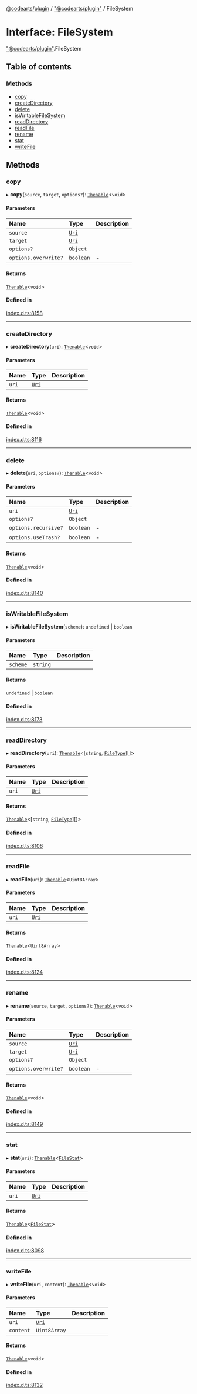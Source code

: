 [@codearts/plugin](../README.md) / ["@codearts/plugin"](../modules/_codearts_plugin_.md) / FileSystem

# Interface: FileSystem

["@codearts/plugin"](../modules/_codearts_plugin_.md).FileSystem

## Table of contents

### Methods

- [copy](codearts_plugin_.FileSystem.md#copy)
- [createDirectory](codearts_plugin_.FileSystem.md#createdirectory)
- [delete](codearts_plugin_.FileSystem.md#delete)
- [isWritableFileSystem](codearts_plugin_.FileSystem.md#iswritablefilesystem)
- [readDirectory](codearts_plugin_.FileSystem.md#readdirectory)
- [readFile](codearts_plugin_.FileSystem.md#readfile)
- [rename](codearts_plugin_.FileSystem.md#rename)
- [stat](codearts_plugin_.FileSystem.md#stat)
- [writeFile](codearts_plugin_.FileSystem.md#writefile)

## Methods

### copy

▸ **copy**(`source`, `target`, `options?`): [`Thenable`](Thenable.md)<`void`\>

#### Parameters

| Name | Type | Description |
| :------ | :------ | :------ |
| `source` | [`Uri`](../classes/codearts_plugin_.Uri.md) |  |
| `target` | [`Uri`](../classes/codearts_plugin_.Uri.md) |  |
| `options?` | `Object` |  |
| `options.overwrite?` | `boolean` | - |

#### Returns

[`Thenable`](Thenable.md)<`void`\>

#### Defined in

[index.d.ts:8158](https://github.com/huaweicloud/cloudide-plugin-api/blob/203b986/index.d.ts#L8158)

___

### createDirectory

▸ **createDirectory**(`uri`): [`Thenable`](Thenable.md)<`void`\>

#### Parameters

| Name | Type | Description |
| :------ | :------ | :------ |
| `uri` | [`Uri`](../classes/codearts_plugin_.Uri.md) |  |

#### Returns

[`Thenable`](Thenable.md)<`void`\>

#### Defined in

[index.d.ts:8116](https://github.com/huaweicloud/cloudide-plugin-api/blob/203b986/index.d.ts#L8116)

___

### delete

▸ **delete**(`uri`, `options?`): [`Thenable`](Thenable.md)<`void`\>

#### Parameters

| Name | Type | Description |
| :------ | :------ | :------ |
| `uri` | [`Uri`](../classes/codearts_plugin_.Uri.md) |  |
| `options?` | `Object` |  |
| `options.recursive?` | `boolean` | - |
| `options.useTrash?` | `boolean` | - |

#### Returns

[`Thenable`](Thenable.md)<`void`\>

#### Defined in

[index.d.ts:8140](https://github.com/huaweicloud/cloudide-plugin-api/blob/203b986/index.d.ts#L8140)

___

### isWritableFileSystem

▸ **isWritableFileSystem**(`scheme`): `undefined` \| `boolean`

#### Parameters

| Name | Type | Description |
| :------ | :------ | :------ |
| `scheme` | `string` |  |

#### Returns

`undefined` \| `boolean`

#### Defined in

[index.d.ts:8173](https://github.com/huaweicloud/cloudide-plugin-api/blob/203b986/index.d.ts#L8173)

___

### readDirectory

▸ **readDirectory**(`uri`): [`Thenable`](Thenable.md)<[`string`, [`FileType`](../enums/codearts_plugin_.FileType.md)][]\>

#### Parameters

| Name | Type | Description |
| :------ | :------ | :------ |
| `uri` | [`Uri`](../classes/codearts_plugin_.Uri.md) |  |

#### Returns

[`Thenable`](Thenable.md)<[`string`, [`FileType`](../enums/codearts_plugin_.FileType.md)][]\>

#### Defined in

[index.d.ts:8106](https://github.com/huaweicloud/cloudide-plugin-api/blob/203b986/index.d.ts#L8106)

___

### readFile

▸ **readFile**(`uri`): [`Thenable`](Thenable.md)<`Uint8Array`\>

#### Parameters

| Name | Type | Description |
| :------ | :------ | :------ |
| `uri` | [`Uri`](../classes/codearts_plugin_.Uri.md) |  |

#### Returns

[`Thenable`](Thenable.md)<`Uint8Array`\>

#### Defined in

[index.d.ts:8124](https://github.com/huaweicloud/cloudide-plugin-api/blob/203b986/index.d.ts#L8124)

___

### rename

▸ **rename**(`source`, `target`, `options?`): [`Thenable`](Thenable.md)<`void`\>

#### Parameters

| Name | Type | Description |
| :------ | :------ | :------ |
| `source` | [`Uri`](../classes/codearts_plugin_.Uri.md) |  |
| `target` | [`Uri`](../classes/codearts_plugin_.Uri.md) |  |
| `options?` | `Object` |  |
| `options.overwrite?` | `boolean` | - |

#### Returns

[`Thenable`](Thenable.md)<`void`\>

#### Defined in

[index.d.ts:8149](https://github.com/huaweicloud/cloudide-plugin-api/blob/203b986/index.d.ts#L8149)

___

### stat

▸ **stat**(`uri`): [`Thenable`](Thenable.md)<[`FileStat`](codearts_plugin_.FileStat.md)\>

#### Parameters

| Name | Type | Description |
| :------ | :------ | :------ |
| `uri` | [`Uri`](../classes/codearts_plugin_.Uri.md) |  |

#### Returns

[`Thenable`](Thenable.md)<[`FileStat`](codearts_plugin_.FileStat.md)\>

#### Defined in

[index.d.ts:8098](https://github.com/huaweicloud/cloudide-plugin-api/blob/203b986/index.d.ts#L8098)

___

### writeFile

▸ **writeFile**(`uri`, `content`): [`Thenable`](Thenable.md)<`void`\>

#### Parameters

| Name | Type | Description |
| :------ | :------ | :------ |
| `uri` | [`Uri`](../classes/codearts_plugin_.Uri.md) |  |
| `content` | `Uint8Array` |  |

#### Returns

[`Thenable`](Thenable.md)<`void`\>

#### Defined in

[index.d.ts:8132](https://github.com/huaweicloud/cloudide-plugin-api/blob/203b986/index.d.ts#L8132)
